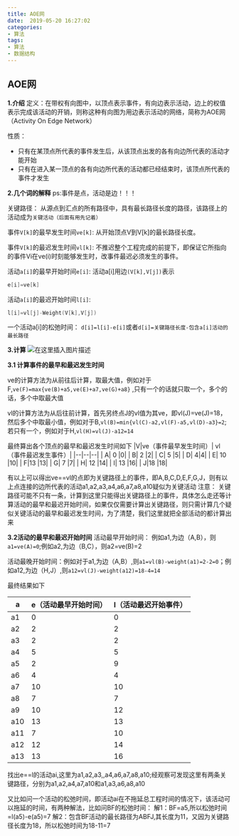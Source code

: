 ```yaml
---
title: AOE网
date:  2019-05-20 16:27:02
categories:
- 算法
tags:
- 算法
- 数据结构
---
```

## AOE网
**1.介绍**
定义：在带权有向图中，以顶点表示事件，有向边表示活动，边上的权值表示完成该活动的开销，则称这种有向图为用边表示活动的网络，简称为AOE网（Activity On Edge Network）

性质：

 - 只有在某顶点所代表的事件发生后，从该顶点出发的各有向边所代表的活动才能开始
 - 只有在进入某一顶点的各有向边所代表的活动都已经结束时，该顶点所代表的事件才发生

**2.几个词的解释**
ps:事件是点，活动是边！！！

关键路径：
从源点到汇点的所有路径中，具有最长路径长度的路径，该路径上的活动成为`关键活动（后面有用先记着）`

事件`V[k]`的最早发生时间`ve[k]`:
从开始顶点V到V[k]的最长路径长度。

事件`V[k]`的最迟发生时间`vl[k]`:
不推迟整个工程完成的前提下，即保证它所指向的事件Vi在ve(i)时刻能够发生时，改事件最迟必须发生的事件。

活动`a[i]`的最早开始时间`e[i]`:       活动a[i]用边`(V[k],V[j])`表示

```c++
e[i]=ve[k]
```

活动`a[i]`的最迟开始时间`l[i]`:

```c++
l[i]=vl[j]-Weight(V[k],V[j])
```

一个活动a[i]的松弛时间：
`d[i]=l[i]-e[i]`或者`d[i]=关键路径长度-包含a[i]活动的最长路径`

**3.计算**
![在这里插入图片描述](PicStorage/AOE网.assets/20190519214237921.png)

**3.1 计算事件的最早和最迟发生时间**

ve的计算方法为从前往后计算，取最大值，例如对于F,`ve(F)=max{ve(B)+a5,ve(E)+a7,ve(G)+a8}` ,只有一个的话就只取一个，多个的话，多个中取最大值

vl的计算方法为从后往前计算，首先另终点J的vl值为其ve，即vl(J)=ve(J)=18，然后多个中取最小值，例如对于B,`vl(B)=min{vl(C)-a2,vl(F)-a5,vl(D)-a3}=2`;若只有一个，例如对于H,`vl(H)=vl(J)-a12=14`

最终算出各个顶点的最早和最迟发生时间如下
|V|ve（事件最早发生时间）| vl（事件最迟发生事件）|
|--|--|--|
|  A| 0 |0|
|  B| 2 |2|
| C| 5 |5|
|  D|  4|4|
| E| 10 |10|
|  F|13 |13|
| G| 7 |7|
|  H| 12 |14|
|  I| 13 |16|
|  J|18  |18|

有以上可以得出ve==vl的点即为关键路径上的事件，即A,B,C,D,E,F,G,J，则有以上点连接的边所代表的活动a1,a2,a3,a4,a6,a7,a8,a10疑似为关键活动
注意：
关键路径可能不只有一条，计算到这里只能得出关键路径上的事件，具体怎么走还等计算活动的最早和最迟开始时间，如果仅仅需要计算出关键路径，则只需计算几个疑似关键活动的最早和最迟发生时间，为了清楚，我们这里就把全部活动的都计算出来



**3.2活动的最早和最迟开始时间**
活动最早开始时间：  例如a1,为边（A,B），则`a1=ve(A)=0`;例如a2,为边（B,C），则a2=ve(B)=2

活动最晚开始时间：例如对于a1,为边（A,B）,则`a1=vl(B)-weight(a1)=2-2=0`；例如a12,为边（H,J）,则`a12=vl(J)-weight(a12)=18-4=14`

最终结果如下

|a|e（活动最早开始时间）| l（活动最迟开始事件）|
|--|--|--|
|  a1| 0 |0|
|  a2| 2 |2|
| a3| 2 |2|
|  a4|  5|5|
| a5 |2|9|
|  a6|4 |4|
| a7| 10|10|
|  a8| 7 |7|
|  a9| 10 |12|
|  a10|13 |13|
|  a11| 7 |10|
|  a12| 12 |14|
|  a13|13  |16|

找出e==l的活动ai,这里为a1,a2,a3,,a4,a6,a7,a8,a10;经观察可发现这里有两条关键路径，分别为a1,a2,a4,a7,a10和a1,a3,a6,a8,a10




又比如问一个活动的松弛时间，即活动ai在不拖延总工程时间的情况下，该活动可以拖延的时间，有两种解法，比如问BF的松弛时间：
解1：BF=a5,所以松弛时间=l(a5)-e(a5)=7
解2：包含BF活动的最长路径为ABFJ,其长度为11，又因为关键路径长度为18，所以松弛时间为18-11=7